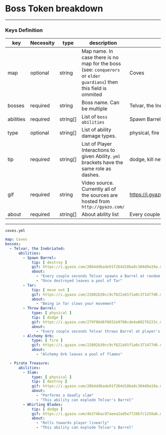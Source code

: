 # Boss Token breakdown

---

### Keys Definition
| key       | Necessity | type     | description                                                                                                         | Example                                                        |
| --------- | --------- | -------- | ------------------------------------------------------------------------------------------------------------------- | -------------------------------------------------------------- |
| map       | optional  | string   | Map name. In case there is no map for the boss (see: `conquerors` or `elder guardians`) then this field is ommited  | Coves                                                          | 
| bosses    | required  | string   | Boss name. Can be multiple                                                                                          | Telvar, the Inebriated                                         |
| abilities | required  | string[] | List of `boss abilities`                                                                                            | Spawn Barrel, Tar                                              |
| type      | optional  | string[] | List of ability damage types.                                                                                       | physical, fire                                                 |
| tip       | required  | string[] | List of Player Interactions to given Ability. `yml` brackets have the same role as dashes.                          | dodge, kill new spawns                                         |
| gif       | required  | string   | Video source. Currently all of the sources are hosted from `http://gyazo.com/`                                      | https://i.gyazo.com/279f86d6f8652e9708cde4a80276223c.mp4       |
| about     | required  | string[] | About ability list                                                                                                  | Every couple seconds Telvar throws Barrel at player's position |

---

`coves.yml`
```yml
map: Coves
bosses:
  - Telvar, the Inebriated:
      abilities:
        - Spawn Barrel:
            tip: [ destroy ]
            gif: https://i.gyazo.com/20b4ddbade91f264d18ba8c304d9a19a.mp4
            about:
              - "Every couple seconds Telvar spawns a Barrel at random position"
              - "Once destroyed leaves a pool of Tar"
        - Tar:
            tip: [ move out ]
            gif: https://i.gyazo.com/22602b30cc9cf622a91f1a0c371477d6.mp4
            about:
              - "Being in Tar slows your movement"
        - Throw Barrel:
            type: [ physical ]
            tip: [ dodge ]
            gif: https://i.gyazo.com/279f86d6f8652e9708cde4a80276223c.mp4
            about:
              - "Every couple seconds Telvar throws Barrel at player's position"
        - Alchemy Orb:
            type: [ fire ]
            gif: https://i.gyazo.com/22602b30cc9cf622a91f1a0c371477d6.mp4
            about:
              - "Alchemy Orb leaves a pool of flames"

  - Pirate Treasure:
      abilities:
        - Slam:
            type: [ physical ]
            tip: [ destroy ]
            gif: https://i.gyazo.com/20b4ddbade91f264d18ba8c304d9a19a.mp4
            about:
              - "Performs a deadly slam"
              - "This ability can explode Telvar's Barrel"
        - Whirling Blades:
            tip: [ dodge ]
            gif: https://i.gyazo.com/de274bac97aeea2ad5e7726b7c1250ab.mp4
            about:
              - "Rolls towards player linearly"
              - "This ability can explode Telvar's Barrel"
```